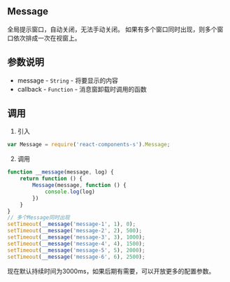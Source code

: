 ## Message
全局提示窗口，自动关闭，无法手动关闭。
如果有多个窗口同时出现，则多个窗口依次排成一次在视窗上。

## 参数说明
+ message - `String` - 将要显示的内容
+ callback - `Function` - 消息窗卸载时调用的函数

## 调用
1. 引入
```Javascript
var Message = require('react-components-s').Message;
```

2. 调用
```Javascript
function __message(message, log) {
    return function () {
        Message(message, function () {
            console.log(log)
        })
    }
}
// 多个Message同时出现
setTimeout(__message('message-1', 1), 0);
setTimeout(__message('message-2', 2), 500);
setTimeout(__message('message-3', 3), 1000);
setTimeout(__message('message-4', 4), 1500);
setTimeout(__message('message-5', 5), 2000);
setTimeout(__message('message-6', 6), 2500);
```
现在默认持续时间为3000ms，如果后期有需要，可以开放更多的配置参数。